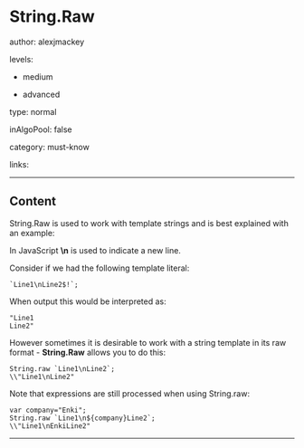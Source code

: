 # String.Raw
author: alexjmackey

levels:

  - medium

  - advanced

type: normal

inAlgoPool: false

category: must-know

links:

---
## Content

String.Raw is used to work with template strings and is best explained with an example:

In JavaScript **\n** is used to indicate a new line. 

Consider if we had the following template literal:
```
`Line1\nLine2$!`;
```
When output this would be interpreted as:

```
"Line1
Line2"
```

However sometimes it is desirable to work with a string template in its raw format - **String.Raw** allows you to do this:

```
String.raw `Line1\nLine2`;
\\"Line1\nLine2"
```

Note that expressions are still processed when using String.raw:

```
var company="Enki";
String.raw `Line1\n${company}Line2`;
\\"Line1\nEnkiLine2"
```
---
